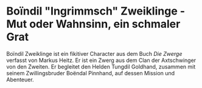 # Boïndil "Ingrimmsch" Zweiklinge - Mut oder Wahnsinn, ein schmaler Grat
Boïndil Zweiklinge ist ein fikitiver Character aus dem Buch _Die Zwerge_ verfasst von Markus Heitz. Er ist ein Zwerg aus dem Clan der Axtschwinger von den Zweiten. Er begleitet den Helden Tungdil Goldhand, zusammen mit seinem Zwillingsbruder Boëndal Pinnhand, auf dessen Mission und Abenteuer.
